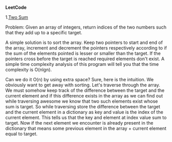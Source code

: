 **LeetCode**

1.[Two Sum](https://leetcode.com/problems/two-sum/?tab=Description)

Problem: Given an array of integers, return indices of the two numbers such that they add up to a specific target.

A simple solution is to sort the array. Keep two pointers to start and end of the array, increment and decrement the pointers respectively according to if the sum of the elements pointed is lesser or smaller than the target. If the pointers cross before the target is reached required elements don't exist. A simple time complexity analysis of this program will tell you that the time complexity is O(nlgn).

Can we do it O(n) by using extra space? Sure, here is the intuition. We obviously want to get away with sorting. Let's
traverse through the array. We must somehow keep track of the difference between the target and the current element and if this difference exists in the array as we can find out while traversing awesome we know that two such elements exist whose sum is target. So while traversing store the difference between the target and the current element in a dictionary as key and value is the index of the current element. This tells us that the key and element at index value sum to target. Now if the next element we encounter is already present in the dictionary that means some previous element in the array + current element equal to target.
